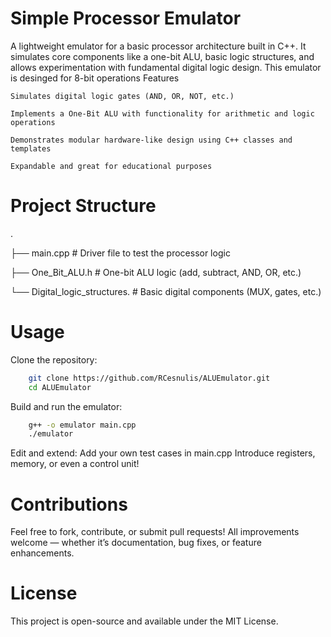 # Simple Processor Emulator

A lightweight emulator for a basic processor architecture built in C++. It simulates core components like a one-bit ALU, basic logic structures, and allows experimentation with fundamental digital logic design. This emulator is desinged for 8-bit operations
Features

    Simulates digital logic gates (AND, OR, NOT, etc.)

    Implements a One-Bit ALU with functionality for arithmetic and logic operations

    Demonstrates modular hardware-like design using C++ classes and templates

    Expandable and great for educational purposes
    
# Project Structure

.

├── main.cpp                  # Driver file to test the processor logic

├── One_Bit_ALU.h             # One-bit ALU logic (add, subtract, AND, OR, etc.)

└── Digital_logic_structures. # Basic digital components (MUX, gates, etc.)

# Usage

 Clone the repository:
 
```bash
    git clone https://github.com/RCesnulis/ALUEmulator.git
    cd ALUEmulator
```

Build and run the emulator:
```bash
    g++ -o emulator main.cpp
    ./emulator
```
Edit and extend:
      Add your own test cases in main.cpp
      Introduce registers, memory, or even a control unit!

# Contributions

Feel free to fork, contribute, or submit pull requests! All improvements welcome — whether it’s documentation, bug fixes, or feature enhancements.

# License

This project is open-source and available under the MIT License.
